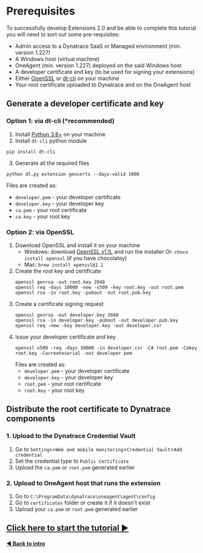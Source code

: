 # Prerequisites

To successfully develop Extensions 2.0 and be able to complete this tutorial you will need to sort out some pre-requisites:
* Admin access to a Dynatrace SaaS or Managed environment (min. version 1.227)
* A Windows host (virtual machine)
* OneAgent (min. version 1.227) deployed on the said Windows host
* A developer certificate and key (to be used for signing your extensions)
* Either [OpenSSL](https://www.openssl.org/source/) or [dt-cli](https://github.com/dynatrace-oss/dt-cli) on your machine
* Your root certificate uploaded to Dynatrace and on the OneAgent host

## Generate a developer certificate and key

### Option 1: via dt-cli (*recommended)
1. Install [Python 3.8+](https://www.python.org/downloads/) on your machine
2. Install `dt-cli` python module
  ```shell
  pip install dt-cli
  ```
3. Generate all the required files
  ```shell
  python dt.py extension gencerts --days-valid 1000
  ```

   Files are created as:
   * `developer.pem` - your developer certificate
   * `developer.key` - your developer key
   * `ca.pem` - your root certificate
   * `ca.key` - your root key

### Option 2: via OpenSSL
1. Download OpenSSL and install it on your machine
   * Windows: download [OpenSSL v1.1L](https://slproweb.com/download/Win64OpenSSL-1_1_1L.exe) and run the installer
      Or: `choco install openssl` (if you have chocolatey)
   * Mac: `brew install openssl@1.1`
2. Create the root key and certificate
   ```shell
   openssl genrsa -out root.key 2048
   openssl req -days 10000 -new -x509 -key root.key -out root.pem
   openssl rsa -in root.key -pubout -out root.pub.key
   ```
3. Create a certificate signing request
   ```shell
   openssl genrsa -out developer.key 2048
   openssl rsa -in developer.key -pubout -out developer.pub.key
   openssl req -new -key developer.key -out developer.csr
   ```
4. Issue your developer certificate and key
   ```shell
   openssl x509 -req -days 10000 -in developer.csr -CA root.pem -Cakey root.key -Cacreateserial -out developer.pem
   ```
   Files are created as:
   * `developer.pem` - your developer certificate
   * `developer.key` - your developer key
   * `root.pem` - your root certificate
   * `root.key` - your root key

## Distribute the root certificate to Dynatrace components

### 1. Upload to the Dynatrace Credential Vault
1. Go to `Settings`>`Web and mobile monitoring`>`Credential Vault`>`Add credential`
2. Set the credential type to `Public Certificate`
3. Upload the `ca.pem` or `root.pem` generated earlier

### 2. Upload to OneAgent host that runs the extension
1. Go to `C:\ProgramData\dynatrace\oneagent\agent\config`
2. Go to `certificates` folder or create it if it doesn't exist
3. Upload your `ca.pem` or `root.pem` generated earlier


## [Click here to start the tutorial ▶](../1_Basic-Extension/README.md)
#### [◀ Back to intro](../README.md)
